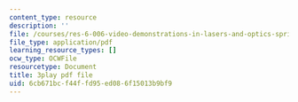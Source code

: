 ```yaml
---
content_type: resource
description: ''
file: /courses/res-6-006-video-demonstrations-in-lasers-and-optics-spring-2008/6cb671bcf44ffd95ed086f15013b9bf9_x_0TWhJ1nh4.pdf
file_type: application/pdf
learning_resource_types: []
ocw_type: OCWFile
resourcetype: Document
title: 3play pdf file
uid: 6cb671bc-f44f-fd95-ed08-6f15013b9bf9
---
```

